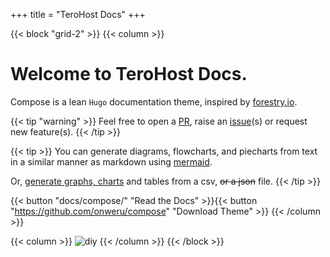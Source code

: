 +++
title = "TeroHost Docs"
+++

{{\< block "grid-2" >}}
{{\< column >}}

# Welcome to TeroHost Docs.

Compose is a lean `Hugo` documentation theme, inspired by [forestry.io](https://forestry.io/docs/welcome/).

{{\< tip "warning" >}}
Feel free to open a [PR](https://github.com/onweru/compose/pulls), raise an [issue](https://github.com/onweru/compose/issues/new/choose "Open a Github Issue")(s) or request new feature(s). {{\< /tip >}}

{{\< tip >}}
You can generate diagrams, flowcharts, and piecharts from text in a similar manner as markdown using [mermaid](./docs/compose/mermaid/).

Or, [generate graphs, charts](docs/compose/graphs-charts-tables/#show-a-pie-doughnut--bar-chart-at-once) and tables from a csv, ~~or a json~~ file.
{{\< /tip >}}

{{\< button "docs/compose/" "Read the Docs" >}}{{\< button "https://github.com/onweru/compose" "Download Theme" >}}
{{\< /column >}}

{{\< column >}}
![diy](/images/scribble.jpg)
{{\< /column >}}
{{\< /block >}}
